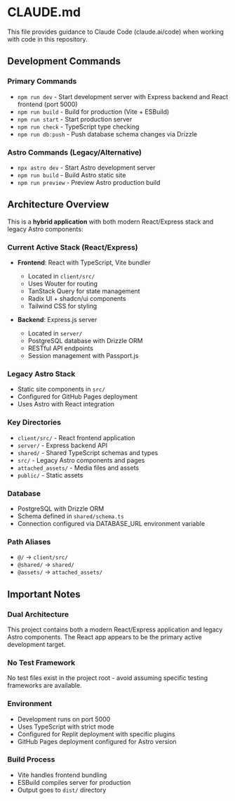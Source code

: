 # CLAUDE.md

This file provides guidance to Claude Code (claude.ai/code) when working with code in this repository.

## Development Commands

### Primary Commands
- `npm run dev` - Start development server with Express backend and React frontend (port 5000)
- `npm run build` - Build for production (Vite + ESBuild)
- `npm run start` - Start production server
- `npm run check` - TypeScript type checking
- `npm run db:push` - Push database schema changes via Drizzle

### Astro Commands (Legacy/Alternative)
- `npx astro dev` - Start Astro development server
- `npm run build` - Build Astro static site
- `npm run preview` - Preview Astro production build

## Architecture Overview

This is a **hybrid application** with both modern React/Express stack and legacy Astro components:

### Current Active Stack (React/Express)
- **Frontend**: React with TypeScript, Vite bundler
  - Located in `client/src/`
  - Uses Wouter for routing
  - TanStack Query for state management
  - Radix UI + shadcn/ui components
  - Tailwind CSS for styling

- **Backend**: Express.js server
  - Located in `server/`
  - PostgreSQL database with Drizzle ORM
  - RESTful API endpoints
  - Session management with Passport.js

### Legacy Astro Stack
- Static site components in `src/`
- Configured for GitHub Pages deployment
- Uses Astro with React integration

### Key Directories
- `client/src/` - React frontend application
- `server/` - Express backend API
- `shared/` - Shared TypeScript schemas and types
- `src/` - Legacy Astro components and pages
- `attached_assets/` - Media files and assets
- `public/` - Static assets

### Database
- PostgreSQL with Drizzle ORM
- Schema defined in `shared/schema.ts`
- Connection configured via DATABASE_URL environment variable

### Path Aliases
- `@/` → `client/src/`
- `@shared/` → `shared/`
- `@assets/` → `attached_assets/`

## Important Notes

### Dual Architecture
This project contains both a modern React/Express application and legacy Astro components. The React app appears to be the primary active development target.

### No Test Framework
No test files exist in the project root - avoid assuming specific testing frameworks are available.

### Environment
- Development runs on port 5000
- Uses TypeScript with strict mode
- Configured for Replit deployment with specific plugins
- GitHub Pages deployment configured for Astro version

### Build Process
- Vite handles frontend bundling
- ESBuild compiles server for production
- Output goes to `dist/` directory